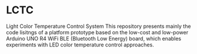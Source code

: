 # LCTC
Light Color Temperature Control System
This repository presents mainly the code lisitngs of a platform prototype based on the low-cost and low-power Arduino UNO R4 WiFi BLE (Bluetooth Low Energy) board, which enables experiments with LED color temperature control approaches. 
